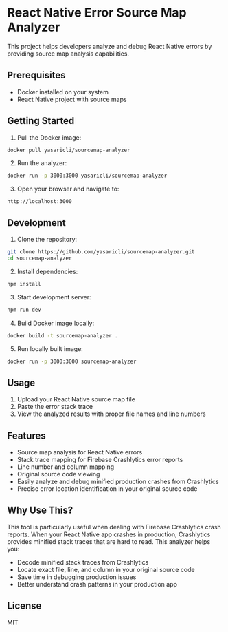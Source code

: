 # React Native Error Source Map Analyzer

This project helps developers analyze and debug React Native errors by providing source map analysis capabilities.

## Prerequisites

- Docker installed on your system
- React Native project with source maps

## Getting Started

1. Pull the Docker image:
```bash
docker pull yasaricli/sourcemap-analyzer
```

2. Run the analyzer:
```bash
docker run -p 3000:3000 yasaricli/sourcemap-analyzer
```

3. Open your browser and navigate to:
```
http://localhost:3000
```

## Development

1. Clone the repository:
```bash
git clone https://github.com/yasaricli/sourcemap-analyzer.git
cd sourcemap-analyzer
```

2. Install dependencies:
```bash
npm install
```

3. Start development server:
```bash
npm run dev
```

4. Build Docker image locally:
```bash
docker build -t sourcemap-analyzer .
```

5. Run locally built image:
```bash
docker run -p 3000:3000 sourcemap-analyzer
```

## Usage

1. Upload your React Native source map file
2. Paste the error stack trace
3. View the analyzed results with proper file names and line numbers

## Features

- Source map analysis for React Native errors
- Stack trace mapping for Firebase Crashlytics error reports
- Line number and column mapping
- Original source code viewing
- Easily analyze and debug minified production crashes from Crashlytics
- Precise error location identification in your original source code

## Why Use This?

This tool is particularly useful when dealing with Firebase Crashlytics crash reports. When your React Native app crashes in production, Crashlytics provides minified stack traces that are hard to read. This analyzer helps you:

- Decode minified stack traces from Crashlytics
- Locate exact file, line, and column in your original source code
- Save time in debugging production issues
- Better understand crash patterns in your production app

## License

MIT

